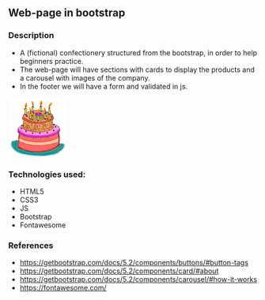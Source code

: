 ## Web-page in bootstrap 

### Description

- A (fictional) confectionery structured from the bootstrap, in order to help beginners practice.
- The web-page will have sections with cards to display the products and a carousel with images of the company.
- In the footer we will have a form and validated in js.
<img src="./img/cake.gif" alt="cake">

### Technologies used:
- HTML5
- CSS3
- JS
- Bootstrap
- Fontawesome

### References
- https://getbootstrap.com/docs/5.2/components/buttons/#button-tags
- https://getbootstrap.com/docs/5.2/components/card/#about
- https://getbootstrap.com/docs/5.2/components/carousel/#how-it-works
- https://fontawesome.com/

